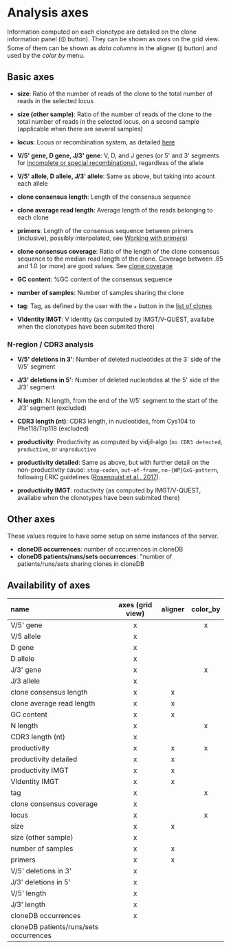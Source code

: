 
# Analysis axes

Information computed on each clonotype are detailed on the clone information panel (`🛈` button).
They can be shown as *axes* on the grid view.
Some of them can be shown as *data columns* in the aligner (`‖` button)
and used by the *color by* menu.

## Basic axes

* **size**: Ratio of the number of reads of the clone to the total number of reads in the selected locus
* **size (other sample)**: Ratio of the number of reads of the clone to the total number of reads in the selected locus, on a second sample
(applicable when there are several samples)

* **locus**: Locus or recombination system, as detailed [here](locus.md)

* **V/5' gene, D gene, J/3' gene**: V, D, and J genes (or 5' and 3' segments for [incomplete or special recombinations](locus.md)), regardless of the allele
* **V/5' allele, D allele, J/3' allele**: Same as above, but taking into acount each allele

* **clone consensus length**: Length of the consensus sequence
* **clone average read length**: Average length of the reads belonging to each clone
* **primers**: Length of the consensus sequence between primers (inclusive), possibly interpolated, see [Working with primers](user.md#how-to-work-with-primers))

* **clone consensus coverage**: Ratio of the length of the clone consensus sequence to the median read length of the clone. Coverage between .85 and 1.0 (or more) are good values. See [clone coverage](user.md#clone-coverage)
* **GC content**: %GC content of the consensus sequence

* **number of samples**: Number of samples sharing the clone
* **tag**: Tag, as defined by the user with the `★` button in the [list of clones](user.md#the-list-of-clonotypes-left-panel)

* **VIdentity IMGT**: V identity (as computed by IMGT/V-QUEST, availabe when the clonotypes have been submited there)


### N-region / CDR3 analysis

* **V/5' deletions in 3'**: Number of deleted nucleotides at the 3' side of the V/5' segment
* **J/3' deletions in 5'**: Number of deleted nucleotides at the 5' side of the J/3' segment

* **N length**: N length, from the end of the V/5' segment to the start of the J/3' segment (excluded)
* **CDR3 length (nt)**: CDR3 length, in nucleotides, from Cys104 to Phe118/Trp118 (excluded)
* **productivity**: Productivity as computed by vidjil-algo (`no CDR3 detected`, `productive`, or `unproductive`
* **productivity detailed**: Same as above, but with further detail on the non-productivity cause: `stop-codon`, `out-of-frame`, `no-{WP}GxG-pattern`,
following ERIC guidelines ([Rosenquist et al., 2017](https://www.ncbi.nlm.nih.gov/pmc/articles/PMC5508071/)).

* **productivity IMGT**: roductivity (as computed by IMGT/V-QUEST, availabe when the clonotypes have been submited there)

## Other axes

These values require to have some setup on some instances of the server.

* **cloneDB occurrences**: number of occurrences in cloneDB
* **cloneDB patients/runs/sets occurrences**:  "number of patients/runs/sets sharing clones in cloneDB



## Availability of axes

| name                     | axes (grid view)  | aligner | color_by |
| :----------------------- | :---------: | :--------: | :------: |
| V/5' gene                |     x        |            |    x     |
| V/5 allele               |     x        |            |          |
| D gene                   |     x        |            |          |
| D  allele                |     x        |            |          |
| J/3' gene                |     x        |            |    x     |
| J/3 allele               |     x        |            |          |
| clone consensus length   |    x         |      x     |          |
| clone average read length|    x         |      x     |          |
| GC content               |    x         |      x     |          |
| N length                 |    x         |            |    x     |
| CDR3 length (nt)         |    x         |            |          |
| productivity             |    x         |      x     |   x      |
| productivity detailed    |    x         |      x     |          |
| productivity IMGT        |    x         |      x     |          |
| VIdentity IMGT           |    x         |      x     |          |
| tag                      |    x         |            |    x     |
| clone consensus coverage |    x         |            |          |
| locus                    |    x         |            |    x     |
| size                     |    x         |      x     |          |
| size (other sample)      |    x         |            |          |
| number of samples        |    x         |      x     |          |
| primers                  |    x         |      x     |          |
| V/5' deletions in 3'     |    x         |            |          |
| J/3' deletions in 5'     |    x         |            |          |
| V/5' length              |    x         |            |          |
| J/3' length              |    x         |            |          |
| cloneDB occurrences      |    x         |            |          |
| cloneDB patients/runs/sets occurrences| |            |          |

